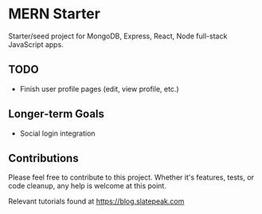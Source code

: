 # MERN Starter
Starter/seed project for MongoDB, Express, React, Node full-stack JavaScript apps.

## TODO
- Finish user profile pages (edit, view profile, etc.)

## Longer-term Goals
- Social login integration

## Contributions
Please feel free to contribute to this project. Whether it's features, tests, or code cleanup, any help is welcome at this point.

Relevant tutorials found at https://blog.slatepeak.com
